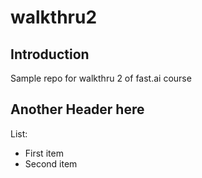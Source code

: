 # walkthru2

## Introduction

Sample repo for walkthru 2 of fast.ai course

## Another Header here

List:
- First item
-  Second item

